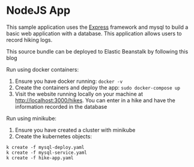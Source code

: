 # NodeJS App
This sample application uses the [Express](https://expressjs.com/) framework and mysql to build a basic web application with a database. This application allows users to record hiking logs.

This source bundle can be deployed to Elastic Beanstalk by following this blog

Run using docker containers:
  1. Ensure you have docker running: `docker -v`
  2. Create the containers and deploy the app: `sudo docker-compose up  `
  3. Visit the website running locally on your machine at [http://localhost:3000/hikes](http://localhost:3000/hikes). You can enter in a hike and have the information recorded in the database

Run using minikube:
  1. Ensure you have created a cluster with minikube
  2. Create the kubernetes objects:
  ```
  k create -f mysql-deploy.yaml
  k create -f mysql-service.yaml
  k create -f hike-app.yaml
  ```


